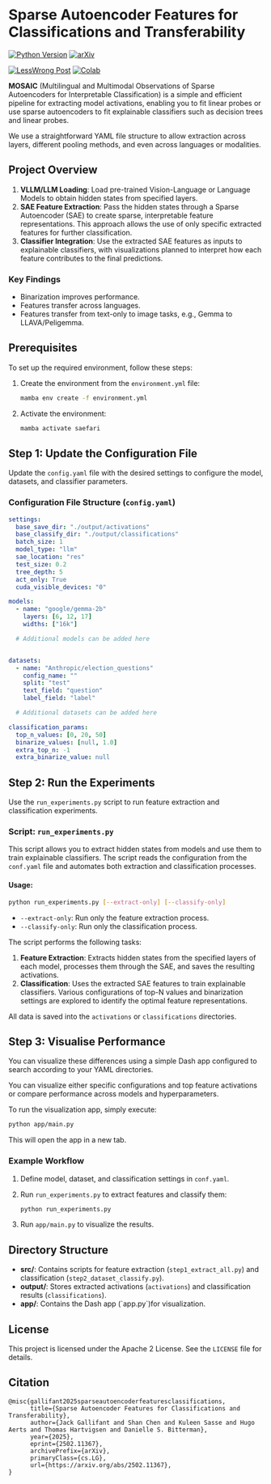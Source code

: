 # Sparse Autoencoder Features for Classifications and Transferability

[![Python Version](https://img.shields.io/badge/python-3.10%2B-blue)](https://www.python.org/downloads/)
[![arXiv](https://img.shields.io/badge/arXiv-Paper-orange)](https://arxiv.org/abs/2502.11367)
<!-- [![Hugging Face](https://img.shields.io/badge/HuggingFace-Dataset-yellow)](https://huggingface.co/your-model) -->
[![LessWrong Post](https://img.shields.io/badge/LessWrong-Cross_Modal_SAE's-red)](https://www.lesswrong.com/posts/8JTi7N3nQmjoRRuMD/are-sae-features-from-the-base-model-still-meaningful-to-1)
[![Colab](https://img.shields.io/badge/Results&Figures-Colab-orange)](https://colab.research.google.com/drive/10pS7udzM18XSF9h3ipJ0IsiuUcvaJNOJ?usp=sharing)

**MOSAIC** (Multilingual and Multimodal Observations of Sparse Autoencoders for Interpretable Classification) is a simple and efficient pipeline for extracting model activations, enabling you to fit linear probes or use sparse autoencoders to fit explainable classifiers such as decision trees and linear probes.

We use a straightforward YAML file structure to allow extraction across layers, different pooling methods, and even across languages or modalities.

## Project Overview

1. **VLLM/LLM Loading**: Load pre-trained Vision-Language or Language Models to obtain hidden states from specified layers.
2. **SAE Feature Extraction**: Pass the hidden states through a Sparse Autoencoder (SAE) to create sparse, interpretable feature representations. This approach allows the use of only specific extracted features for further classification.
3. **Classifier Integration**: Use the extracted SAE features as inputs to explainable classifiers, with visualizations planned to interpret how each feature contributes to the final predictions.

### Key Findings

- Binarization improves performance.
- Features transfer across languages.
- Features transfer from text-only to image tasks, e.g., Gemma to LLAVA/Peligemma.

## Prerequisites

To set up the required environment, follow these steps:

1. Create the environment from the `environment.yml` file:

   ```bash
   mamba env create -f environment.yml
   ```
2. Activate the environment:

   ```bash
   mamba activate saefari
   ```

## Step 1: Update the Configuration File

Update the `config.yaml` file with the desired settings to configure the model, datasets, and classifier parameters.

### Configuration File Structure (`config.yaml`)

```yaml
settings:
  base_save_dir: "./output/activations"
  base_classify_dir: "./output/classifications"
  batch_size: 1
  model_type: "llm"
  sae_location: "res"
  test_size: 0.2
  tree_depth: 5
  act_only: True
  cuda_visible_devices: "0"

models:
  - name: "google/gemma-2b"
    layers: [6, 12, 17]
    widths: ["16k"]

  # Additional models can be added here


datasets:
  - name: "Anthropic/election_questions"
    config_name: ""
    split: "test"
    text_field: "question"
    label_field: "label"

  # Additional datasets can be added here

classification_params:
  top_n_values: [0, 20, 50]
  binarize_values: [null, 1.0]
  extra_top_n: -1
  extra_binarize_value: null
```

## Step 2: Run the Experiments

Use the `run_experiments.py` script to run feature extraction and classification experiments.

### Script: `run_experiments.py`

This script allows you to extract hidden states from models and use them to train explainable classifiers. The script reads the configuration from the `conf.yaml` file and automates both extraction and classification processes.

#### Usage:

```bash
python run_experiments.py [--extract-only] [--classify-only]
```

- `--extract-only`: Run only the feature extraction process.
- `--classify-only`: Run only the classification process.

The script performs the following tasks:

1. **Feature Extraction**: Extracts hidden states from the specified layers of each model, processes them through the SAE, and saves the resulting activations.
2. **Classification**: Uses the extracted SAE features to train explainable classifiers. Various configurations of top-N values and binarization settings are explored to identify the optimal feature representations.

All data is saved into the `activations` or `classifications` directories.

## Step 3: Visualise Performance

You can visualize these differences using a simple Dash app configured to search according to your YAML directories.

You can visualize either specific configurations and top feature activations or compare performance across models and hyperparameters.

To run the visualization app, simply execute:

```bash
python app/main.py
```

This will open the app in a new tab.

### Example Workflow

1. Define model, dataset, and classification settings in `conf.yaml`.
2. Run `run_experiments.py` to extract features and classify them:

   ```bash
   python run_experiments.py
   ```
3. Run `app/main.py` to visualize the results.

## Directory Structure

- **src/**: Contains scripts for feature extraction (`step1_extract_all.py`) and classification (`step2_dataset_classify.py`).
- **output/**: Stores extracted activations (`activations`) and classification results (`classifications`).
- **app/**: Contains the Dash app (\`app.py\`)for visualization.

## License

This project is licensed under the Apache 2 License. See the `LICENSE` file for details.

## Citation

```
@misc{gallifant2025sparseautoencoderfeaturesclassifications,
      title={Sparse Autoencoder Features for Classifications and Transferability}, 
      author={Jack Gallifant and Shan Chen and Kuleen Sasse and Hugo Aerts and Thomas Hartvigsen and Danielle S. Bitterman},
      year={2025},
      eprint={2502.11367},
      archivePrefix={arXiv},
      primaryClass={cs.LG},
      url={https://arxiv.org/abs/2502.11367}, 
}
```
